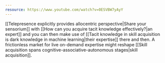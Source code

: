 ```yaml
---
resource: https://www.youtube.com/watch?v=0ESVBW7yAyY
---
```


[[Telepresence explicitly provides allocentric perspective|Share your sensorium]] with [[How can you acquire tacit knowledge effectively?|an expert]] and you can then make use of [[Tacit knowledge in skill acquisition is dark knowledge in machine learning|their expertise]] there and then. A frictionless market for live on-demand expertise might reshape [[Skill acquisition spans cognitive-associative-autonomous stages|skill acquisition]].
